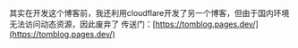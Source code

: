 其实在开发这个博客前，我还利用cloudflare开发了另一个博客，但由于国内环境无法访问动态资源，因此废弃了
传送门：[https://tomblog.pages.dev/](https://tomblog.pages.dev/)